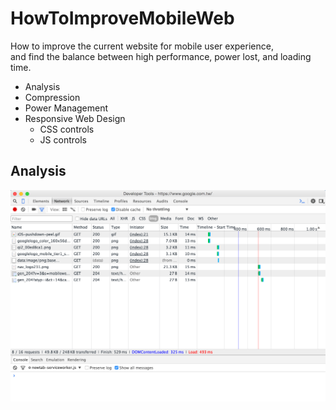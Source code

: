 # HowToImproveMobileWeb
How to improve the current website for mobile user experience,  
and find the balance between high performance, power lost, and loading time. 

+ Analysis
+ Compression
+ Power Management
+ Responsive Web Design 
	- CSS controls
	- JS controls

## Analysis
![Dev Tool Network][devtool]

[devtool]: images/devtool.png  "Google Dev Tool"